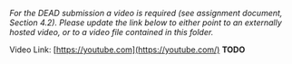 *For the DEAD submission a video is required (see assignment document, Section 4.2). Please update the link below to either point to an externally hosted video, or to a video file contained in this folder.*

Video Link: [https://youtube.com](https://youtube.com/) **TODO**
